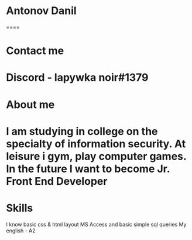 # Antonov Danil
====
# Contact me 
Discord - lapywka noir#1379
====
# About me 
I am studying in college on the specialty of information security. At leisure i gym, play computer games. In the future I want to become Jr. Front End
Developer
====
# Skills
I know basic css & html layout
MS Access and basic simple sql queries
My english - A2
